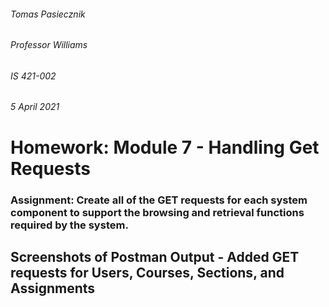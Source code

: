 ###### Tomas Pasiecznik
###### Professor Williams
###### IS 421-002
###### 5 April 2021

# Homework: Module 7 - Handling Get Requests

### Assignment: Create all of the GET requests for each system component to support the browsing and retrieval functions required by the system.

## Screenshots of Postman Output -  Added GET requests for Users, Courses, Sections, and Assignments
